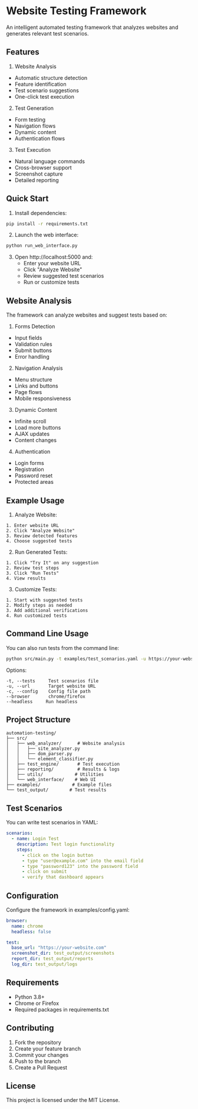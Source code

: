 # Website Testing Framework

An intelligent automated testing framework that analyzes websites and generates relevant test scenarios.

## Features

1. Website Analysis
- Automatic structure detection
- Feature identification
- Test scenario suggestions
- One-click test execution

2. Test Generation
- Form testing
- Navigation flows
- Dynamic content
- Authentication flows

3. Test Execution
- Natural language commands
- Cross-browser support
- Screenshot capture
- Detailed reporting

## Quick Start

1. Install dependencies:
```bash
pip install -r requirements.txt
```

2. Launch the web interface:
```bash
python run_web_interface.py
```

3. Open http://localhost:5000 and:
   - Enter your website URL
   - Click "Analyze Website"
   - Review suggested test scenarios
   - Run or customize tests

## Website Analysis

The framework can analyze websites and suggest tests based on:

1. Forms Detection
- Input fields
- Validation rules
- Submit buttons
- Error handling

2. Navigation Analysis
- Menu structure
- Links and buttons
- Page flows
- Mobile responsiveness

3. Dynamic Content
- Infinite scroll
- Load more buttons
- AJAX updates
- Content changes

4. Authentication
- Login forms
- Registration
- Password reset
- Protected areas

## Example Usage

1. Analyze Website:
```plaintext
1. Enter website URL
2. Click "Analyze Website"
3. Review detected features
4. Choose suggested tests
```

2. Run Generated Tests:
```plaintext
1. Click "Try It" on any suggestion
2. Review test steps
3. Click "Run Tests"
4. View results
```

3. Customize Tests:
```plaintext
1. Start with suggested tests
2. Modify steps as needed
3. Add additional verifications
4. Run customized tests
```

## Command Line Usage

You can also run tests from the command line:
```bash
python src/main.py -t examples/test_scenarios.yaml -u https://your-website.com
```

Options:
```
-t, --tests     Test scenarios file
-u, --url       Target website URL
-c, --config    Config file path
--browser       chrome/firefox
--headless     Run headless
```

## Project Structure

```
automation-testing/
├── src/
│   ├── web_analyzer/      # Website analysis
│   │   ├── site_analyzer.py
│   │   ├── dom_parser.py
│   │   └── element_classifier.py
│   ├── test_engine/       # Test execution
│   ├── reporting/         # Results & logs
│   ├── utils/            # Utilities
│   └── web_interface/    # Web UI
├── examples/            # Example files
└── test_output/        # Test results
```

## Test Scenarios

You can write test scenarios in YAML:

```yaml
scenarios:
  - name: Login Test
    description: Test login functionality
    steps:
      - click on the login button
      - type "user@example.com" into the email field
      - type "password123" into the password field
      - click on submit
      - verify that dashboard appears
```

## Configuration

Configure the framework in examples/config.yaml:

```yaml
browser:
  name: chrome
  headless: false

test:
  base_url: "https://your-website.com"
  screenshot_dir: test_output/screenshots
  report_dir: test_output/reports
  log_dir: test_output/logs
```

## Requirements

- Python 3.8+
- Chrome or Firefox
- Required packages in requirements.txt

## Contributing

1. Fork the repository
2. Create your feature branch
3. Commit your changes
4. Push to the branch
5. Create a Pull Request

## License

This project is licensed under the MIT License.
